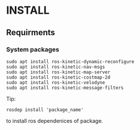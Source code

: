# INSTALL

## Requirments
### System packages
```
sudo apt install ros-kinetic-dynamic-reconfigure 
sudo apt install ros-kinetic-nav-msgs
sudo apt install ros-kinetic-map-server
sudo apt install ros-kinetic-costmap-2d
sudo apt install ros-kinetic-velodyne
sudo apt install ros-kinetic-message-filters
```

Tip:
```
rosdep install 'package_name'
```
to install ros dependenices of package.

